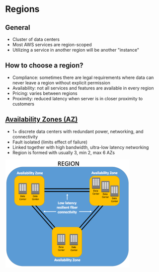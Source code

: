 # Regions

## General
- Cluster of data centers
- Most AWS services are region-scoped
- Utilizing a service in another region will be another "instance"

## How to choose a region?
- Compliance: sometimes there are legal requirements where data can never leave a region without explicit permission
- Availability: not all services and features are available in every region
- Pricing: varies between regions
- Proximity: reduced latency when server is in closer proximity to customers

## [Availability Zones (AZ)](https://docs.aws.amazon.com/wellarchitected/latest/reliability-pillar/use-fault-isolation-to-protect-your-workload.html)
- 1+ discrete data centers with redundant power, networking, and connectivity
- Fault isolated (limits effect of failure)
- Linked together with high bandwidth, ultra-low latency networking
- Region is formed with usually 3, min 2, max 6 AZs

<img src="../images/region-azs.png" alt="availability zones" width="400" />
